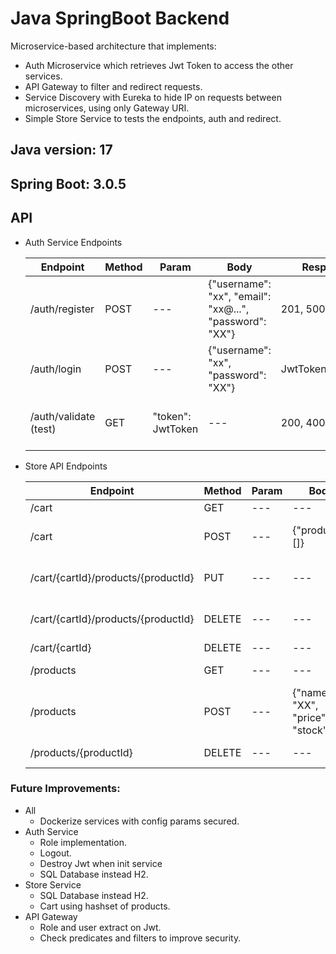 # Java SpringBoot Backend

Microservice-based architecture that implements:
- Auth Microservice which retrieves Jwt Token to access the other services.
- API Gateway to filter and redirect requests.
- Service Discovery with Eureka to hide IP on requests between microservices, using only Gateway URI.
- Simple Store Service to tests the endpoints, auth and redirect.


## Java version: 17
## Spring Boot: 3.0.5


## API
- Auth Service Endpoints

    | Endpoint | Method | Param | Body | Response | Functionality |
    | --- | --- | --- | --- | --- | --- |
    | /auth/register | POST | --- | {"username": "xx", "email": "xx@...", "password": "XX"} | 201, 500 | User Register |
    | /auth/login | POST | --- | {"username": "xx", "password": "XX"} | JwtToken(STRING) | User Login which retrieves token |
    | /auth/validate (test) | GET | "token": JwtToken | --- | 200, 400 | Test token validation (not for production) |
- Store API Endpoints

    | Endpoint | Method | Param | Body | Response | Functionality |
    | --- | --- | --- | --- | --- | --- |
    | /cart | GET | --- | --- | 200, 500 | Get all carts |
    | /cart | POST | --- | {"products": []} | 201, 500 | Create a cart and optional add products |
    | /cart/{cartId}/products/{productId} | PUT | --- | --- | 200, 500 | Add a product on existing cart |
    | /cart/{cartId}/products/{productId} | DELETE | --- | --- | 200, 500 | Delete a product on existing cart |
    | /cart/{cartId} | DELETE | --- | --- | 200, 500 | Delete a cart |
    | /products | GET | --- | --- | 200, 500 | Get all products |
    | /products | POST | --- | {"name": "XX", "price": 0, "stock": 0} | 201, 500 | Create a product |
    | /products/{productId} | DELETE | --- | --- | 200, 500 | Delete a product |


### Future Improvements:
- All
    - Dockerize services with config params secured.
- Auth Service
    - Role implementation.
    - Logout.
    - Destroy Jwt when init service
    - SQL Database instead H2.
- Store Service
    - SQL Database instead H2.
    - Cart using hashset of products.
- API Gateway
    - Role and user extract on Jwt.
    - Check predicates and filters to improve security.